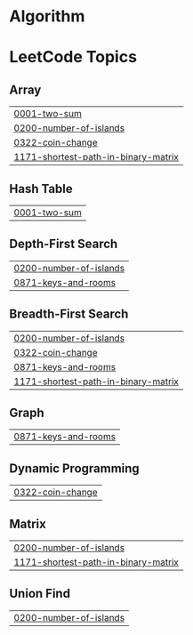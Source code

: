 # Algorithm
<!---LeetCode Topics Start-->
# LeetCode Topics
## Array
|  |
| ------- |
| [0001-two-sum](https://github.com/kimjaehyeonn/Algorithm/tree/master/0001-two-sum) |
| [0200-number-of-islands](https://github.com/kimjaehyeonn/Algorithm/tree/master/0200-number-of-islands) |
| [0322-coin-change](https://github.com/kimjaehyeonn/Algorithm/tree/master/0322-coin-change) |
| [1171-shortest-path-in-binary-matrix](https://github.com/kimjaehyeonn/Algorithm/tree/master/1171-shortest-path-in-binary-matrix) |
## Hash Table
|  |
| ------- |
| [0001-two-sum](https://github.com/kimjaehyeonn/Algorithm/tree/master/0001-two-sum) |
## Depth-First Search
|  |
| ------- |
| [0200-number-of-islands](https://github.com/kimjaehyeonn/Algorithm/tree/master/0200-number-of-islands) |
| [0871-keys-and-rooms](https://github.com/kimjaehyeonn/Algorithm/tree/master/0871-keys-and-rooms) |
## Breadth-First Search
|  |
| ------- |
| [0200-number-of-islands](https://github.com/kimjaehyeonn/Algorithm/tree/master/0200-number-of-islands) |
| [0322-coin-change](https://github.com/kimjaehyeonn/Algorithm/tree/master/0322-coin-change) |
| [0871-keys-and-rooms](https://github.com/kimjaehyeonn/Algorithm/tree/master/0871-keys-and-rooms) |
| [1171-shortest-path-in-binary-matrix](https://github.com/kimjaehyeonn/Algorithm/tree/master/1171-shortest-path-in-binary-matrix) |
## Graph
|  |
| ------- |
| [0871-keys-and-rooms](https://github.com/kimjaehyeonn/Algorithm/tree/master/0871-keys-and-rooms) |
## Dynamic Programming
|  |
| ------- |
| [0322-coin-change](https://github.com/kimjaehyeonn/Algorithm/tree/master/0322-coin-change) |
## Matrix
|  |
| ------- |
| [0200-number-of-islands](https://github.com/kimjaehyeonn/Algorithm/tree/master/0200-number-of-islands) |
| [1171-shortest-path-in-binary-matrix](https://github.com/kimjaehyeonn/Algorithm/tree/master/1171-shortest-path-in-binary-matrix) |
## Union Find
|  |
| ------- |
| [0200-number-of-islands](https://github.com/kimjaehyeonn/Algorithm/tree/master/0200-number-of-islands) |
<!---LeetCode Topics End-->
